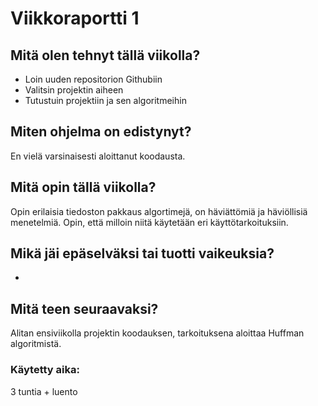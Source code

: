 # Viikkoraportti 1

## Mitä olen tehnyt tällä viikolla?
- Loin uuden repositorion Githubiin
- Valitsin projektin aiheen
- Tutustuin projektiin ja sen algoritmeihin

## Miten ohjelma on edistynyt?
En vielä varsinaisesti aloittanut koodausta.

## Mitä opin tällä viikolla?
Opin erilaisia tiedoston pakkaus algortimejä, on häviättömiä ja häviöllisiä menetelmiä. Opin, että milloin niitä käytetään eri käyttötarkoituksiin.

## Mikä jäi epäselväksi tai tuotti vaikeuksia?
-

## Mitä teen seuraavaksi?
Alitan ensiviikolla projektin koodauksen, tarkoituksena aloittaa Huffman algoritmistä.

### Käytetty aika:
3 tuntia + luento
